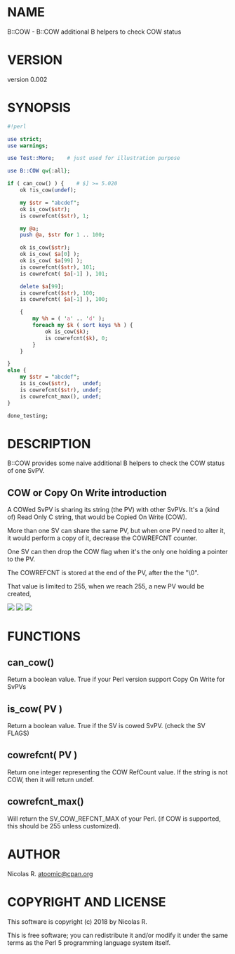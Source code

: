 # NAME

B::COW - B::COW additional B helpers to check COW status

# VERSION

version 0.002

# SYNOPSIS

```perl
#!perl

use strict;
use warnings;

use Test::More;    # just used for illustration purpose

use B::COW qw{:all};

if ( can_cow() ) {    # $] >= 5.020
    ok !is_cow(undef);

    my $str = "abcdef";
    ok is_cow($str);
    is cowrefcnt($str), 1;

    my @a;
    push @a, $str for 1 .. 100;

    ok is_cow($str);
    ok is_cow( $a[0] );
    ok is_cow( $a[99] );
    is cowrefcnt($str), 101;
    is cowrefcnt( $a[-1] ), 101;

    delete $a[99];
    is cowrefcnt($str), 100;
    is cowrefcnt( $a[-1] ), 100;

    {
        my %h = ( 'a' .. 'd' );
        foreach my $k ( sort keys %h ) {
            ok is_cow($k);
            is cowrefcnt($k), 0;
        }
    }

}
else {
    my $str = "abcdef";
    is is_cow($str),    undef;
    is cowrefcnt($str), undef;
    is cowrefcnt_max(), undef;
}

done_testing;
```

# DESCRIPTION

B::COW provides some naive additional B helpers to check the COW status of one SvPV.

## COW or Copy On Write introduction

A COWed SvPV is sharing its string (the PV) with other SvPVs.
It's a (kind of) Read Only C string, that would be Copied On Write (COW).

More than one SV can share the same PV, but when one PV need to alter it,
it would perform a copy of it, decrease the COWREFCNT counter.

One SV can then drop the COW flag when it's the only one holding a pointer
to the PV.

The COWREFCNT is stored at the end of the PV, after the the "\\0".

That value is limited to 255, when we reach 255, a new PV would be created,

[![](https://github.com/atoomic/B-COW/workflows/linux/badge.svg)](https://github.com/atoomic/B-COW/actions) [![](https://github.com/atoomic/B-COW/workflows/macos/badge.svg)](https://github.com/atoomic/B-COW/actions) [![](https://github.com/atoomic/B-COW/workflows/windows/badge.svg)](https://github.com/atoomic/B-COW/actions)

# FUNCTIONS

## can\_cow()

Return a boolean value. True if your Perl version support Copy On Write for SvPVs

## is\_cow( PV )

Return a boolean value. True if the SV is cowed SvPV. (check the SV FLAGS)

## cowrefcnt( PV )

Return one integer representing the COW RefCount value.
If the string is not COW, then it will return undef.

## cowrefcnt\_max()

Will return the SV\_COW\_REFCNT\_MAX of your Perl. (if COW is supported, this should
be 255 unless customized).

# AUTHOR

Nicolas R. <atoomic@cpan.org>

# COPYRIGHT AND LICENSE

This software is copyright (c) 2018 by Nicolas R.

This is free software; you can redistribute it and/or modify it under
the same terms as the Perl 5 programming language system itself.
